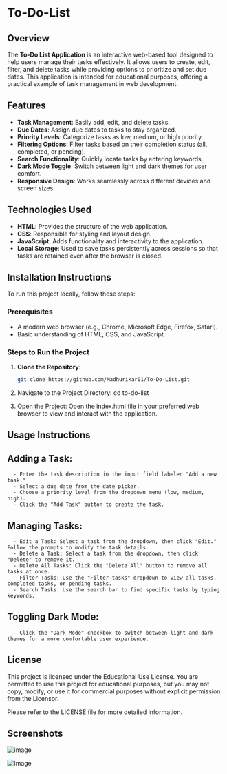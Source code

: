 # To-Do-List

## Overview
The **To-Do List Application** is an interactive web-based tool designed to help users manage their tasks effectively. It allows users to create, edit, filter, and delete tasks while providing options to prioritize and set due dates. This application is intended for educational purposes, offering a practical example of task management in web development.

## Features
- **Task Management**: Easily add, edit, and delete tasks.
- **Due Dates**: Assign due dates to tasks to stay organized.
- **Priority Levels**: Categorize tasks as low, medium, or high priority.
- **Filtering Options**: Filter tasks based on their completion status (all, completed, or pending).
- **Search Functionality**: Quickly locate tasks by entering keywords.
- **Dark Mode Toggle**: Switch between light and dark themes for user comfort.
- **Responsive Design**: Works seamlessly across different devices and screen sizes.

## Technologies Used
- **HTML**: Provides the structure of the web application.
- **CSS**: Responsible for styling and layout design.
- **JavaScript**: Adds functionality and interactivity to the application.
- **Local Storage**: Used to save tasks persistently across sessions so that tasks are retained even after the browser is closed.

## Installation Instructions
To run this project locally, follow these steps:

### Prerequisites
- A modern web browser (e.g., Chrome, Microsoft Edge, Firefox, Safari).
- Basic understanding of HTML, CSS, and JavaScript.

### Steps to Run the Project
1. **Clone the Repository**:
   ```bash
   git clone https://github.com/Madhurikar01/To-Do-List.git 

2. Navigate to the Project Directory:
      cd to-do-list

4. Open the Project: Open the index.html file in your preferred web browser to view and interact with the application.
   
## Usage Instructions

## Adding a Task:
      - Enter the task description in the input field labeled "Add a new task."
      - Select a due date from the date picker.
      - Choose a priority level from the dropdown menu (low, medium, high).
      - Click the "Add Task" button to create the task.
      
## Managing Tasks:
      - Edit a Task: Select a task from the dropdown, then click "Edit." Follow the prompts to modify the task details.
      - Delete a Task: Select a task from the dropdown, then click "Delete" to remove it.
      - Delete All Tasks: Click the "Delete All" button to remove all tasks at once.
      - Filter Tasks: Use the "Filter tasks" dropdown to view all tasks, completed tasks, or pending tasks.
      - Search Tasks: Use the search bar to find specific tasks by typing keywords.

## Toggling Dark Mode:
      - Click the "Dark Mode" checkbox to switch between light and dark themes for a more comfortable user experience.

## License
This project is licensed under the Educational Use License. You are permitted to use this project for educational purposes, but you may not copy, modify, or use it for commercial purposes without explicit permission from the Licensor.

Please refer to the LICENSE file for more detailed information.

## Screenshots

![image](https://github.com/user-attachments/assets/c48af6b5-6c89-4654-9353-1d48b3e69b59)

![image](https://github.com/user-attachments/assets/e5f269c1-d193-4a7a-b833-6dbdab187bb5)




